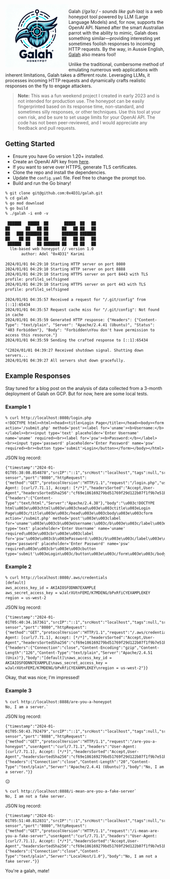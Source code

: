 <img align="left" src="images/galah.png" width="200px">

Galah _(/ɡəˈlɑː/ - sounds like guh·laa)_ is a web honeypot tool powered by LLM (Large Language Models) and, for now, supports the OpenAI API. Named after the smart Australian parrot with the ability to mimic, Galah does something similar—providing interesting yet sometimes foolish responses to incoming HTTP requests. By the way, in Aussie English, [Galah](https://www.macquariedictionary.com.au/blog/article/728/) also means fool!

Unlike the traditional, cumbersome method of emulating numerous web applications with inherent limitations, Galah takes a different route. Leveraging LLMs, it processes incoming HTTP requests and dynamically crafts realistic responses on the fly to engage attackers.

> **Note:** This was a fun weekend project I created in early 2023 and is not intended for production use. The honeypot can be easily fingerprinted based on its response time, non-standard, and sometimes silly responses, or other techniques. Use this tool at your own risk, and be sure to set usage limits for your OpenAI API. The code has not been peer-reviewed, and I would appreciate any feedback and pull requests.

## Getting Started

- Ensure you have Go version 1.20+ installed.
- Create an OpenAI API key from [here](https://platform.openai.com/api-keys).
- If you want to serve over HTTPS, generate TLS certificates.
- Clone the repo and install the dependencies.
- Update the `config.yaml` file. Feel free to change the prompt too.
- Build and run the Go binary!

```
% git clone git@github.com:0x4D31/galah.git
% cd galah
% go mod download
% go build  
% ./galah -i en0 -v

 ██████   █████  ██       █████  ██   ██ 
██       ██   ██ ██      ██   ██ ██   ██ 
██   ███ ███████ ██      ███████ ███████ 
██    ██ ██   ██ ██      ██   ██ ██   ██ 
 ██████  ██   ██ ███████ ██   ██ ██   ██ 
  llm-based web honeypot // version 1.0
       author: Adel "0x4D31" Karimi

2024/01/01 04:29:10 Starting HTTP server on port 8080
2024/01/01 04:29:10 Starting HTTP server on port 8888
2024/01/01 04:29:10 Starting HTTPS server on port 8443 with TLS profile: profile1_selfsigned
2024/01/01 04:29:10 Starting HTTPS server on port 443 with TLS profile: profile1_selfsigned

2024/01/01 04:35:57 Received a request for "/.git/config" from [::1]:65434
2024/01/01 04:35:57 Request cache miss for "/.git/config": Not found in cache
2024/01/01 04:35:59 Generated HTTP response: {"Headers": {"Content-Type": "text/plain", "Server": "Apache/2.4.41 (Ubuntu)", "Status": "403 Forbidden"}, "Body": "Forbidden\nYou don't have permission to access this resource."}
2024/01/01 04:35:59 Sending the crafted response to [::1]:65434

^C2024/01/01 04:39:27 Received shutdown signal. Shutting down servers...
2024/01/01 04:39:27 All servers shut down gracefully.
```

## Example Responses

Stay tuned for a blog post on the analysis of data collected from a 3-month deployment of Galah on GCP. But for now, here are some local tests.

### Example 1
```
% curl http://localhost:8080/login.php
<!DOCTYPE html><html><head><title>Login Page</title></head><body><form action='/submit.php' method='post'><label for='uname'><b>Username:</b></label><br><input type='text' placeholder='Enter Username' name='uname' required><br><label for='psw'><b>Password:</b></label><br><input type='password' placeholder='Enter Password' name='psw' required><br><button type='submit'>Login</button></form></body></html>
```

JSON log record:
```
{"timestamp":"2024-01-01T05:38:08.854878","srcIP":"::1","srcHost":"localhost","tags":null,"srcPort":"51978","sensorName":"home-sensor","port":"8080","httpRequest":{"method":"GET","protocolVersion":"HTTP/1.1","request":"/login.php","userAgent":"curl/7.71.1","headers":"User-Agent: [curl/7.71.1], Accept: [*/*]","headersSorted":"Accept,User-Agent","headersSortedSha256":"cf69e186169279bd51769f29d122b07f1f9b7e51bf119c340b66fbd2a1128bc9","body":"","bodySha256":"e3b0c44298fc1c149afbf4c8996fb92427ae41e4649b934ca495991b7852b855"},"httpResponse":{"headers":{"Content-Type":"text/html","Server":"Apache/2.4.38"},"body":"\u003c!DOCTYPE html\u003e\u003chtml\u003e\u003chead\u003e\u003ctitle\u003eLogin Page\u003c/title\u003e\u003c/head\u003e\u003cbody\u003e\u003cform action='/submit.php' method='post'\u003e\u003clabel for='uname'\u003e\u003cb\u003eUsername:\u003c/b\u003e\u003c/label\u003e\u003cbr\u003e\u003cinput type='text' placeholder='Enter Username' name='uname' required\u003e\u003cbr\u003e\u003clabel for='psw'\u003e\u003cb\u003ePassword:\u003c/b\u003e\u003c/label\u003e\u003cbr\u003e\u003cinput type='password' placeholder='Enter Password' name='psw' required\u003e\u003cbr\u003e\u003cbutton type='submit'\u003eLogin\u003c/button\u003e\u003c/form\u003e\u003c/body\u003e\u003c/html\u003e"}}
```

### Example 2

```
% curl http://localhost:8080/.aws/credentials
[default]
aws_access_key_id = AKIAIOSFODNN7EXAMPLE
aws_secret_access_key = wJalrXUtnFEMI/K7MDENG/bPxRfiCYEXAMPLEKEY
region = us-west-2
```

JSON log record:
```
{"timestamp":"2024-01-01T05:40:34.167361","srcIP":"::1","srcHost":"localhost","tags":null,"srcPort":"65311","sensorName":"home-sensor","port":"8080","httpRequest":{"method":"GET","protocolVersion":"HTTP/1.1","request":"/.aws/credentials","userAgent":"curl/7.71.1","headers":"User-Agent: [curl/7.71.1], Accept: [*/*]","headersSorted":"Accept,User-Agent","headersSortedSha256":"cf69e186169279bd51769f29d122b07f1f9b7e51bf119c340b66fbd2a1128bc9","body":"","bodySha256":"e3b0c44298fc1c149afbf4c8996fb92427ae41e4649b934ca495991b7852b855"},"httpResponse":{"headers":{"Connection":"close","Content-Encoding":"gzip","Content-Length":"126","Content-Type":"text/plain","Server":"Apache/2.4.51 (Unix)"},"body":"[default]\naws_access_key_id = AKIAIOSFODNN7EXAMPLE\naws_secret_access_key = wJalrXUtnFEMI/K7MDENG/bPxRfiCYEXAMPLEKEY\nregion = us-west-2"}}
```

Okay, that was nice; I'm impressed!

### Example 3

```
% curl http://localhost:8888/are-you-a-honeypot
No, I am a server.`
```

JSON log record:
```
{"timestamp":"2024-01-01T05:50:43.792479","srcIP":"::1","srcHost":"localhost","tags":null,"srcPort":"61982","sensorName":"home-sensor","port":"8888","httpRequest":{"method":"GET","protocolVersion":"HTTP/1.1","request":"/are-you-a-honeypot","userAgent":"curl/7.71.1","headers":"User-Agent: [curl/7.71.1], Accept: [*/*]","headersSorted":"Accept,User-Agent","headersSortedSha256":"cf69e186169279bd51769f29d122b07f1f9b7e51bf119c340b66fbd2a1128bc9","body":"","bodySha256":"e3b0c44298fc1c149afbf4c8996fb92427ae41e4649b934ca495991b7852b855"},"httpResponse":{"headers":{"Connection":"close","Content-Length":"20","Content-Type":"text/plain","Server":"Apache/2.4.41 (Ubuntu)"},"body":"No, I am a server."}}
```

😑

```
% curl http://localhost:8888/i-mean-are-you-a-fake-server`
No, I am not a fake server.
```

JSON log record:
```
{"timestamp":"2024-01-01T05:51:40.812831","srcIP":"::1","srcHost":"localhost","tags":null,"srcPort":"62205","sensorName":"home-sensor","port":"8080","httpRequest":{"method":"GET","protocolVersion":"HTTP/1.1","request":"/i-mean-are-you-a-fake-server","userAgent":"curl/7.71.1","headers":"User-Agent: [curl/7.71.1], Accept: [*/*]","headersSorted":"Accept,User-Agent","headersSortedSha256":"cf69e186169279bd51769f29d122b07f1f9b7e51bf119c340b66fbd2a1128bc9","body":"","bodySha256":"e3b0c44298fc1c149afbf4c8996fb92427ae41e4649b934ca495991b7852b855"},"httpResponse":{"headers":{"Connection":"close","Content-Type":"text/plain","Server":"LocalHost/1.0"},"body":"No, I am not a fake server."}}
```

You're a galah, mate!